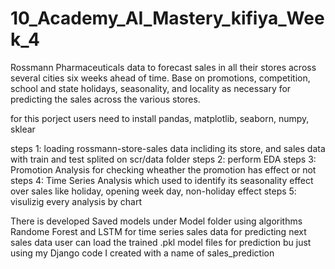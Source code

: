 # 10_Academy_AI_Mastery_kifiya_Week_4
Rossmann Pharmaceuticals data to forecast sales in all their stores across several cities six weeks ahead of time. Base on promotions, competition, school and state holidays, seasonality, and locality as necessary for predicting the sales across the various stores.

for this porject users need to install 
pandas, matplotlib, seaborn, numpy, sklear

steps 1: loading rossmann-store-sales data 
incliding its store, and sales data with train and test splited on scr/data folder
steps 2: perform EDA
steps 3: Promotion Analysis for checking wheather the promotion has effect or not
steps 4: Time Series Analysis which used to identify its seasonality effect over sales like holiday, opening week day, non-holiday effect
steps 5: visulizig every analysis by chart


There is developed Saved models under Model folder using algorithms Randome Forest and LSTM for time series sales data for predicting next sales data
user can load the trained .pkl model files for prediction bu just using my Django code I created with a name of sales_prediction 
